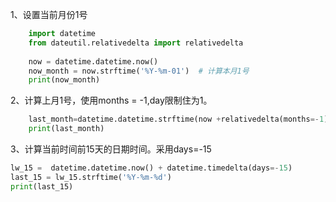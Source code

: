 1、设置当前月份1号
```python
    import datetime
    from dateutil.relativedelta import relativedelta
     
    now = datetime.datetime.now()
    now_month = now.strftime('%Y-%m-01')  # 计算本月1号
    print(now_month)
```
2、计算上月1号，使用months = -1,day限制住为1。
```python
    last_month=datetime.datetime.strftime(now +relativedelta(months=-1), "%Y-%m-01")
    print(last_month)
```

3、计算当前时间前15天的日期时间。采用days=-15
```python
lw_15 =  datetime.datetime.now() + datetime.timedelta(days=-15)
last_15 = lw_15.strftime('%Y-%m-%d')
print(last_15)
```


